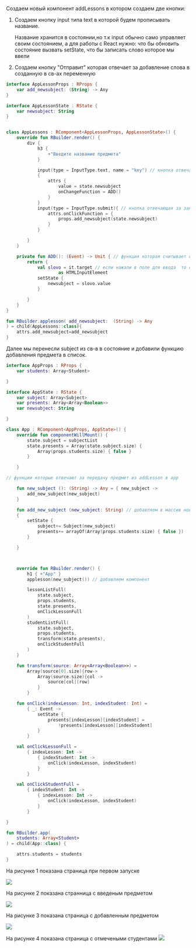 Создаем новый компонент addLessons в котором создаем две кнопки:
 <ol>
 <li> Создаем кнопку input типа text в которой будем прописывать название. 
 <p>Название хранится в состоянии,но т.к input обычно само управляет своим состоянием, а для работы с React нужно: что бы обновить состояние вызвать setState, что бы записать слово которое мы ввели  </p> </li> 
<li> Создаем кнопку "Отправит" которая отвечает за добавление слова в созданную в св-ах переменную</li> 
</ol>

```kotlin
interface AppLessonProps : RProps {
    var add_newsubject: (String) -> Any
}

interface AppLessonState : RState {
    var newsubject: String
}


class AppLessons : RComponent<AppLessonProps, AppLessonState>() {
    override fun RBuilder.render() {
        div {
            h3 {
                +"Введите название предмета"
            }

            input(type = InputType.text, name = "key") // кнопка отвечающая за ввод слова
            {
                attrs {
                    value = state.newsubject
                    onChangeFunction = ADD()
                }
            }
            input(type = InputType.submit){ // кнопка отвечающая за запись слова
                attrs.onClickFunction = {
                    props.add_newsubject(state.newsubject)
                }
            }

        }
    }

    private fun ADD(): (Event) -> Unit { // функция которая считывает слово и обновляет состояние
        return {
            val slovo = it.target // если нажали в поле для ввода  то считываем слово
                    as HTMLInputElement
            setState {
                newsubject = slovo.value
            }

        }
    }
}

fun RBuilder.applesson( add_newsubject:  (String) -> Any
) = child(AppLessons::class){
    attrs.add_newsubject=add_newsubject
}
```

Далее мы перенесли subject из св-в в состояние и добавили функцию добавления предмета в список.

``` kotlin
interface AppProps : RProps {
    var students: Array<Student>

}

interface AppState : RState {
    var subject: Array<Subject>
    var presents: Array<Array<Boolean>>
    var newsubject: String

}

class App : RComponent<AppProps, AppState>() {
    override fun componentWillMount() {
        state.subject = subjectList
        state.presents = Array(state.subject.size) {
            Array(props.students.size) { false }
        }

    }

// функции которые отвечают за передачу предмет из addLesson в app

    fun new_subject (): (String) -> Any = { new_subject -> 
        add_new_subject(new_subject)
    }

    fun add_new_subject (new_subject: String) // добавляем в массив новый предмет 
    {
        setState {
            subject+= Subject(new_subject)
            presents+= arrayOf(Array(props.students.size) { false })
        }

    }



    override fun RBuilder.render() {
        h1 { +"App" }
        applesson(new_subject()) // добавляем компонент

        lessonListFull(
            state.subject,
            props.students,
            state.presents,
            onClickLessonFull
        )
        studentListFull(
            state.subject,
            props.students,
            transform(state.presents),
            onClickStudentFull
        )
    }

    fun transform(source: Array<Array<Boolean>>) =
        Array(source[0].size){row->
            Array(source.size){col ->
                source[col][row]
            }
        }

    fun onClick(indexLesson: Int, indexStudent: Int) =
        { _: Event ->
            setState {
                presents[indexLesson][indexStudent] =
                    !presents[indexLesson][indexStudent]
            }
        }

    val onClickLessonFull =
        { indexLesson: Int ->
            { indexStudent: Int ->
                onClick(indexLesson, indexStudent)
            }
        }

    val onClickStudentFull =
        { indexStudent: Int ->
            { indexLesson: Int ->
                onClick(indexLesson, indexStudent)
            }
        }

}

fun RBuilder.app(
    students: Array<Student>
) = child(App::class) {

    attrs.students = students
}

```


На рисунке 1 показана страница при первом запуске

<img src = 1.jpg>

На рисунке 2 показана странница с введеным предметом

<img src = 2.jpg>

На рисунке 3 показана страница с добавленным предметом

<img src = 3_1.jpg>

На рисунке 4 показана страница с отмечеными студентами
<img src = 3_2.jpg>

